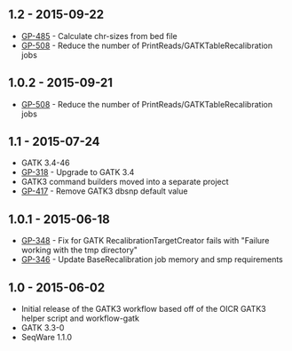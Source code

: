 ## 1.2 - 2015-09-22
- [GP-485](https://jira.oicr.on.ca/browse/GP-485) - Calculate chr-sizes from bed file
- [GP-508](https://jira.oicr.on.ca/browse/GP-508) - Reduce the number of PrintReads/GATKTableRecalibration jobs
## 1.0.2 - 2015-09-21
- [GP-508](https://jira.oicr.on.ca/browse/GP-508) - Reduce the number of PrintReads/GATKTableRecalibration jobs
## 1.1 - 2015-07-24
- GATK 3.4-46
- [GP-318](https://jira.oicr.on.ca/browse/GP-318) - Upgrade to GATK 3.4
- GATK3 command builders moved into a separate project
- [GP-417](https://jira.oicr.on.ca/browse/GP-417) - Remove GATK3 dbsnp default value
## 1.0.1 - 2015-06-18
- [GP-348](https://jira.oicr.on.ca/browse/GP-348) - Fix for GATK RecalibrationTargetCreator fails with "Failure working with the tmp directory"
- [GP-346](https://jira.oicr.on.ca/browse/GP-346) - Update BaseRecalibration job memory and smp requirements
## 1.0 - 2015-06-02
- Initial release of the GATK3 workflow based off of the OICR GATK3 helper script and workflow-gatk
- GATK 3.3-0
- SeqWare 1.1.0